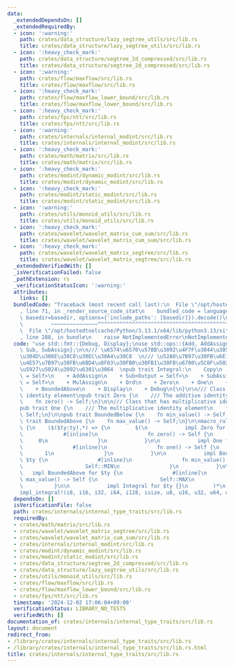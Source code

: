 ```yaml
---
data:
  _extendedDependsOn: []
  _extendedRequiredBy:
  - icon: ':warning:'
    path: crates/data_structure/lazy_segtree_utils/src/lib.rs
    title: crates/data_structure/lazy_segtree_utils/src/lib.rs
  - icon: ':heavy_check_mark:'
    path: crates/data_structure/segtree_2d_compressed/src/lib.rs
    title: crates/data_structure/segtree_2d_compressed/src/lib.rs
  - icon: ':warning:'
    path: crates/flow/maxflow/src/lib.rs
    title: crates/flow/maxflow/src/lib.rs
  - icon: ':heavy_check_mark:'
    path: crates/flow/maxflow_lower_bound/src/lib.rs
    title: crates/flow/maxflow_lower_bound/src/lib.rs
  - icon: ':heavy_check_mark:'
    path: crates/fps/ntt/src/lib.rs
    title: crates/fps/ntt/src/lib.rs
  - icon: ':warning:'
    path: crates/internals/internal_modint/src/lib.rs
    title: crates/internals/internal_modint/src/lib.rs
  - icon: ':heavy_check_mark:'
    path: crates/math/matrix/src/lib.rs
    title: crates/math/matrix/src/lib.rs
  - icon: ':heavy_check_mark:'
    path: crates/modint/dynamic_modint/src/lib.rs
    title: crates/modint/dynamic_modint/src/lib.rs
  - icon: ':heavy_check_mark:'
    path: crates/modint/static_modint/src/lib.rs
    title: crates/modint/static_modint/src/lib.rs
  - icon: ':warning:'
    path: crates/utils/monoid_utils/src/lib.rs
    title: crates/utils/monoid_utils/src/lib.rs
  - icon: ':heavy_check_mark:'
    path: crates/wavelet/wavelet_matrix_cum_sum/src/lib.rs
    title: crates/wavelet/wavelet_matrix_cum_sum/src/lib.rs
  - icon: ':heavy_check_mark:'
    path: crates/wavelet/wavelet_matrix_segtree/src/lib.rs
    title: crates/wavelet/wavelet_matrix_segtree/src/lib.rs
  _extendedVerifiedWith: []
  _isVerificationFailed: false
  _pathExtension: rs
  _verificationStatusIcon: ':warning:'
  attributes:
    links: []
  bundledCode: "Traceback (most recent call last):\n  File \"/opt/hostedtoolcache/Python/3.13.1/x64/lib/python3.13/site-packages/onlinejudge_verify/documentation/build.py\"\
    , line 71, in _render_source_code_stat\n    bundled_code = language.bundle(stat.path,\
    \ basedir=basedir, options={'include_paths': [basedir]}).decode()\n          \
    \         ~~~~~~~~~~~~~~~^^^^^^^^^^^^^^^^^^^^^^^^^^^^^^^^^^^^^^^^^^^^^^^^^^^^^^^^^^^^^^^^^^\n\
    \  File \"/opt/hostedtoolcache/Python/3.13.1/x64/lib/python3.13/site-packages/onlinejudge_verify/languages/rust.py\"\
    , line 288, in bundle\n    raise NotImplementedError\nNotImplementedError\n"
  code: "use std::fmt::{Debug, Display};\nuse std::ops::{Add, AddAssign, Mul, MulAssign,\
    \ Sub, SubAssign};\n\n/// \u6574\u6570\u578B\u3092\u4F7F\u3044\u305F\u3044\u3068\
    \u304D\u306E\u30C8\u30EC\u30A4\u30C8  \n/// \u52A0\u7B97\u30FB\u6E1B\u7B97\u30FB\
    \u4E57\u7B97\u30FB\u6BD4\u8F03\u30FB0\u30FB1\u30FB\u6700\u5C0F\u5024\u30FB\u6700\
    \u5927\u5024\u3092\u6301\u3064  \npub trait Integral:\n    Copy\n    + Add<Output\
    \ = Self>\n    + AddAssign\n    + Sub<Output = Self>\n    + SubAssign\n    + Mul<Output\
    \ = Self>\n    + MulAssign\n    + Ord\n    + Zero\n    + One\n    + BoundedBelow\n\
    \    + BoundedAbove\n    + Display\n    + Debug\n{\n}\n\n/// Class that has additive\
    \ identity element\npub trait Zero {\n    /// The additive identity element\n\
    \    fn zero() -> Self;\n}\n\n/// Class that has multiplicative identity element\n\
    pub trait One {\n    /// The multiplicative identity element\n    fn one() ->\
    \ Self;\n}\n\npub trait BoundedBelow {\n    fn min_value() -> Self;\n}\n\npub\
    \ trait BoundedAbove {\n    fn max_value() -> Self;\n}\n\nmacro_rules! impl_integral\
    \ {\n    ($($ty:ty),*) => {\n        $(\n            impl Zero for $ty {\n   \
    \             #[inline]\n                fn zero() -> Self {\n               \
    \     0\n                }\n            }\n\n            impl One for $ty {\n\
    \                #[inline]\n                fn one() -> Self {\n             \
    \       1\n                }\n            }\n\n            impl BoundedBelow for\
    \ $ty {\n                #[inline]\n                fn min_value() -> Self {\n\
    \                    Self::MIN\n                }\n            }\n\n         \
    \   impl BoundedAbove for $ty {\n                #[inline]\n                fn\
    \ max_value() -> Self {\n                    Self::MAX\n                }\n  \
    \          }\n\n            impl Integral for $ty {}\n        )*\n    };\n}\n\n\
    impl_integral!(i8, i16, i32, i64, i128, isize, u8, u16, u32, u64, u128, usize);\n"
  dependsOn: []
  isVerificationFile: false
  path: crates/internals/internal_type_traits/src/lib.rs
  requiredBy:
  - crates/math/matrix/src/lib.rs
  - crates/wavelet/wavelet_matrix_segtree/src/lib.rs
  - crates/wavelet/wavelet_matrix_cum_sum/src/lib.rs
  - crates/internals/internal_modint/src/lib.rs
  - crates/modint/dynamic_modint/src/lib.rs
  - crates/modint/static_modint/src/lib.rs
  - crates/data_structure/segtree_2d_compressed/src/lib.rs
  - crates/data_structure/lazy_segtree_utils/src/lib.rs
  - crates/utils/monoid_utils/src/lib.rs
  - crates/flow/maxflow/src/lib.rs
  - crates/flow/maxflow_lower_bound/src/lib.rs
  - crates/fps/ntt/src/lib.rs
  timestamp: '2024-12-02 17:06:04+09:00'
  verificationStatus: LIBRARY_NO_TESTS
  verifiedWith: []
documentation_of: crates/internals/internal_type_traits/src/lib.rs
layout: document
redirect_from:
- /library/crates/internals/internal_type_traits/src/lib.rs
- /library/crates/internals/internal_type_traits/src/lib.rs.html
title: crates/internals/internal_type_traits/src/lib.rs
---
```

